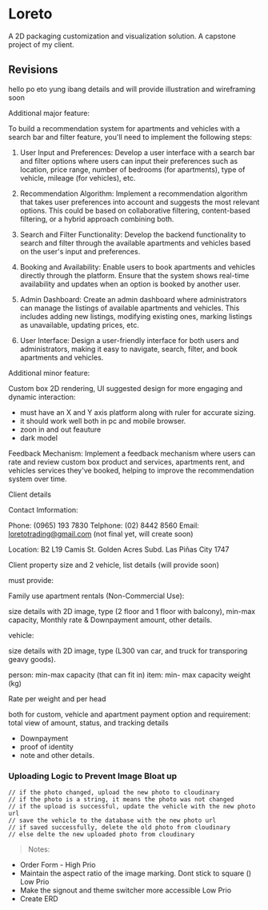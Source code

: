 # Loreto

A 2D packaging customization and visualization solution. A capstone project of my client.

## Revisions

hello po eto yung ibang details and will provide illustration and wireframing soon

Additional major feature:

To build a recommendation system for apartments and vehicles with a search bar and filter feature, you'll need to implement the following steps:

1. User Input and Preferences: Develop a user interface with a search bar and filter options where users can input their preferences such as location, price range, number of bedrooms (for apartments), type of vehicle, mileage (for vehicles), etc.

2. Recommendation Algorithm: Implement a recommendation algorithm that takes user preferences into account and suggests the most relevant options. This could be based on collaborative filtering, content-based filtering, or a hybrid approach combining both.

3. Search and Filter Functionality: Develop the backend functionality to search and filter through the available apartments and vehicles based on the user's input and preferences.

4. Booking and Availability: Enable users to book apartments and vehicles directly through the platform. Ensure that the system shows real-time availability and updates when an option is booked by another user.

5. Admin Dashboard: Create an admin dashboard where administrators can manage the listings of available apartments and vehicles. This includes adding new listings, modifying existing ones, marking listings as unavailable, updating prices, etc.

6. User Interface: Design a user-friendly interface for both users and administrators, making it easy to navigate, search, filter, and book apartments and vehicles.

Additional minor feature:

Custom box 2D rendering, UI suggested design for more engaging and dynamic interaction:

- must have an X and Y axis platform along with ruler for accurate sizing.
- it should work well both in pc and mobile browser.
- zoon in and out feauture
- dark model

Feedback Mechanism: Implement a feedback mechanism where users can rate and review custom box product and services, apartments rent, and vehicles services they've booked, helping to improve the recommendation system over time.

Client details

Contact Imformation:

Phone: (0965) 193 7830
Telphone: (02) 8442 8560
Email: loretotrading@gmail.com (not final yet, will create soon)

Location: B2 L19 Camis St. Golden Acres Subd. Las Piñas City 1747

Client property size and 2 vehicle, list details (will provide soon)

must provide:

Family use apartment rentals (Non-Commercial Use):

size details with 2D image, type (2 floor and 1 floor with balcony), min-max capacity, Monthly rate & Downpayment amount, other details.

vehicle:

size details with 2D image, type (L300 van car, and truck for transporing geavy goods).

person: min-max capacity (that can fit in)
item: min- max capacity weight (kg)

Rate per weight and per head

both for custom, vehicle and apartment payment option and requirement: total view of amount, status, and tracking details

- Downpayment
- proof of identity
- note and other details.

### Uploading Logic to Prevent Image Bloat up

```
// if the photo changed, upload the new photo to cloudinary
// if the photo is a string, it means the photo was not changed
// if the upload is successful, update the vehicle with the new photo url
// save the vehicle to the database with the new photo url
// if saved successfully, delete the old photo from cloudinary
// else delte the new uploaded photo from cloudinary
```

> Notes:

- Order Form - High Prio
- Maintain the aspect ratio of the image marking. Dont stick to square () Low Prio
- Make the signout and theme switcher more accessible Low Prio
- Create ERD
